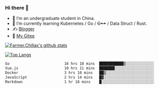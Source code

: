 ### Hi there 👋

- 🔭 I’m an undergraduate student in China.
- 🌱 I’m currently learning Kubernetes / Go / ~~C++~~ / Data Struct / Rust.
- ✍️ [Blogger](https://blog.farmer233.top)
- 🤔 [My Gitee](https://gitee.com/Farmer-chong)


[![Farmer.Chillax's github stats](https://github-readme-stats.vercel.app/api?username=FarmerChillax)](https://github.com/anuraghazra/github-readme-stats)

[![Top Langs](https://github-readme-stats.vercel.app/api/top-langs/?username=FarmerChillax&layout=compact&hide=html,css,javascript)](https://github.com/anuraghazra/github-readme-stats)


<a href="https://wakatime.com/@Farmer"> </a>
          <!--START_SECTION:waka-->

```txt
Go                         16 hrs 18 mins  ███████████▒░░░░░░░░░░░░░   45.31 %
Vue.js                     10 hrs 11 mins  ███████░░░░░░░░░░░░░░░░░░   28.34 %
Docker                     3 hrs 10 mins   ██▒░░░░░░░░░░░░░░░░░░░░░░   08.84 %
JavaScript                 2 hrs 14 mins   █▓░░░░░░░░░░░░░░░░░░░░░░░   06.24 %
Markdown                   1 hr 18 mins    █░░░░░░░░░░░░░░░░░░░░░░░░   03.62 %
```

<!--END_SECTION:waka-->



<!--
**Farmer-chong/Farmer-chong** is a ✨ _special_ ✨ repository because its `README.md` (this file) appears on your GitHub profile.

Here are some ideas to get you started:

- 🔭 I’m currently working on ...
- 🌱 I’m currently learning ...
- 👯 I’m looking to collaborate on ...
- 🤔 I’m looking for help with ...
- 💬 Ask me about ...
- 📫 How to reach me: ...
- 😄 Pronouns: ...
- ⚡ Fun fact: ...
-->
